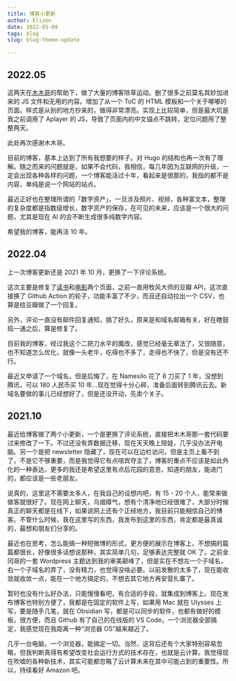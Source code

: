 ```yaml
---
title: 博客小更新
author: Elizen
date: 2022-05-09
tags: blog
slug: blog-theme-update

---
```


## 2022.05

这两天在[木木哥](https://immmmm.com/)的帮助下，做了大量的博客除草运动。删了很多之前莫名其妙加进来的 JS 文件和无用的内容。增加了从一个 ToC 的 HTML 模板和一个关于嘟嘟的页面。样式是从别的地方抄来的，做得非常漂亮。实现上比较简单，但是最大坑是我之前调用了 Aplayer 的 JS，导致了页面内的中文锚点不跳转，定位问题用了整整两天。

此处再次感谢木木哥。

目前的博客，基本上达到了所有我想要的样子。对 Hugo 的结构也再一次有了理解。随之而来的问题就是，如果不会代码，我相信，每几年因为互联网的升级，一定会出现各种各样的问题，一个博客能活过十年，看起来是很那的，我指的都不是内容，单纯是说一个网站的站点。

最近正好也在整理所谓的「数字资产」，一旦涉及照片、视频，各种富文本，整理的复杂度都是指数级增长，数字资产的保存，在可见的未来，应该是一个很大的问题，尤其是现在 AI 的会不断生成很多纯数字内容。

希望我的博客，能再活 10 年。

## 2022.04

上一次博客更新还是 2021 年 10 月，更换了一下评论系统。

这次主要是修复了[读书](https://elizen.me/books/)和[电影](https://elizen.me/movies/)两个页面，之前一直用牧风大师的豆瓣 API，这次直接换了 Github Action 的轮子，功能丰富了不少，而且还自动拉出一个 CSV，也算是给豆瓣做了一个回复。

另外，评论一直没有邮件回复通知，搞了好久，原来是和域名邮箱有关，好在瞎鼓捣一通之后，算是修复了。

目前我的博客，经过我这个二把刀水平的魔改，感觉已经毫无章法了，又很随意，也不知道怎么优化，就像一头老牛，吃得也不多了，走得也不快了，但是没有还不行。

最近又申请了一个域名，但是后悔了，在 Namesilo 花了 8 刀买了 1 年，没想到腾讯，可以 180 人民币买 10 年...现在觉得十分心碎，准备后面转到腾讯云去。新域名要做的事儿已经想好了，但是还没开动，先卖个关子。

## 2021.10
 
 最近给博客做了两个小更新，一个是更换了评论系统，直接把木木哥那一套代码要过来修改了一下。不过还没有弄数据迁移，现在天天晚上陪娃，几乎没办法开电脑。另一个是把 newsletter 隐藏了，现在可以在边栏访问，但是主页上看不到了，不是它不够重要，而是我觉得它有点喧宾夺主了，博客的重点不应该是如此外化的一种表达，更多的我还是希望这里有点后花园的意思，知道的朋友，能进门的，都应该是一些老朋友。
 
 说真的，这里这不需要太多人，在我自己的设想内吧，有 15 - 20 个人，能常来做做客就很好了。现在网上聊天，乌烟瘴气，想有个清净地已经很难了，大部分时候真正的聊天都是在线下，如果说网上还有个正经地方，我目前只能相信自己的博客。不管什么时候，我在这里写的东西，我发布到这里的东西，肯定都是最真诚的，最想和朋友们分享的。
 
 最近也在思考，怎么能搞一种短微博的形式，更方便的展示在博客上，不想搞的篇篇都很长，好像很多话想说那种，其实简单几句，足够表达完整就 OK 了。之前金冈哥的一套 Wordpress 主题达到我的审美巅峰了，但是实在不想左一个子域名，右一个子域名的弄了，没有精力，也觉得没啥必要。以前发散的太多了，现在能收敛就收敛一点，能在一个地方搞定的，不想去其它地方再安营扎寨了。
 
 暂时也没有什么好办法，只能慢慢看吧，有合适的手段，就集成到博客上。现在发布博客也特别方便了，我都是在固定的软件上写，如果用 Mac 就在 Ulysses 上写，要是随手几笔，就在 Obsidian 写，都是可以同步的软件，也都有做好的模板，很方便，而且 Github 有了自己的在线版的 VS Code，一个浏览器全部搞定，我感觉现在我距离一种“浏览器 OS”越来越近了。
 
 几乎一台电脑，一个浏览器，能搞定一切。当然，这背后还有个大家特别容易忽略，但我判断真得有希望改变社会运行方式的技术存在，也就是云计算。我觉得现在吹嘘的各种新技术，其实可能都忽略了云计算未来在其中可能占到的重要性。所以，持续看好 Amazon 吧。